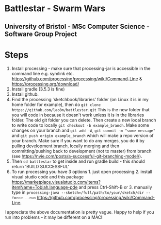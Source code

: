 # Battlestar - Swarm Wars
## University of Bristol - MSc Computer Science - Software Group Project

# Steps
1. Install processing - make sure that processing-jar is accessible in the command line e.g. symlink etc. https://github.com/processing/processing/wiki/Command-Line & https://processing.org/download/
2. Install gradle (3.5.3 is fine)
3. Install github. 
4. Find the processing 'sketchbook/libraries' folder (on Linux it is in my home folder for example), then do 
`git clone https://github.com/lao8n/battlestar.git` This is the new folder that you will code in because it doesn't work unless it is in the libraries folder. The old git folder you can delete. Then create a new local branch to write code to locally `git checkout -b example_branch`. Make some changes on your branch and `git add -A`, `git commit -m "some message"` and `git push origin example_branch` which will make a repo version of your branch. Make sure if you want to do any merges, you do it by pulling development branch, locally merging and then committing/pushing back to development (not to master) from branch (see https://nvie.com/posts/a-successful-git-branching-model/).
5. Then `cd battlestar` to get inside and run gradle build - this should return 'BUILD SUCCESSFUL'
6. To run processing you have 3 options 1. just open processing 2. install visual studio code and this package  https://marketplace.visualstudio.com/items?itemName=Tobiah.language-pde and press Ctrl-Shift-B or 3. manually type in `processing-java --sketch=/full/path/to/your/sketch/dir --force --run` https://github.com/processing/processing/wiki/Command-Line. 

I appreciate the above documentation is pretty vague. Happy to help if you run into problems - it may be different on a MAC!
